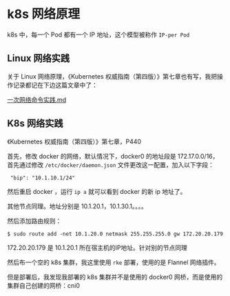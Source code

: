 # k8s 网络原理

k8s 中，每一个 Pod 都有一个 IP 地址，这个模型被称作 `IP-per Pod`

## Linux 网络实践

关于 Linux 网络原理，《Kubernetes 权威指南（第四版）》第七章也有写，我把操作记录都记在下边这篇文章中了：

 [一次网络命令实践.md](../../Linux/Shell/一次网络命令实践.md) 

## K8s 网络实践

《Kubernetes 权威指南（第四版）》第七章，P440

首先，修改 docker 的网络，默认情况下，docker0 的地址段是 172.17.0.0/16，首先通过修改 `/etc/docker/daemon.json` 文件更改这一配置，加入以下字段：

```
 "bip": "10.1.10.1/24"
```

然后重启 docker ，运行	`ip a` 就可以看到 docker 的新 ip 地址了。

其他节点同理。地址分别是 10.1.20.1，10.1.30.1。。。。

然后添加路由规则：

```
$ sudo route add -net 10.1.20.0 netmask 255.255.255.0 gw 172.20.20.179
```

172.20.20.179 是 10.1.20.1 所在宿主机的IP地址。针对别的节点同理

然后布一个空的 k8s 集群，我这里使用 `rke` 部署，使用的是 Flannel 网络插件。

但是部署后，我发现我部署的 k8s 集群并不是使用的 docker0 网桥，而是使用的集群自己创建的网桥：cni0







